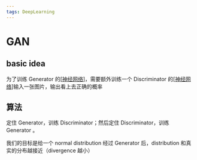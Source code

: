 ```yaml
---
tags: DeepLearning
---
```

# GAN

## basic idea

为了训练 Generator 的[[神经网络]]，需要额外训练一个 Discriminator 的[[神经网络]]输入一张图片，输出看上去正确的概率

## 算法

定住 Generator，训练 Discriminator；然后定住 Discriminator，训练 Generator 。

我们的目标是给一个 normal distribution 经过 Generator 后，distribution 和真实的分布越接近（divergence 越小）

[//begin]: # "Autogenerated link references for markdown compatibility"
[神经网络]: 神经网络.md "神经网络"
[神经网络]: 神经网络.md "神经网络"
[//end]: # "Autogenerated link references"
